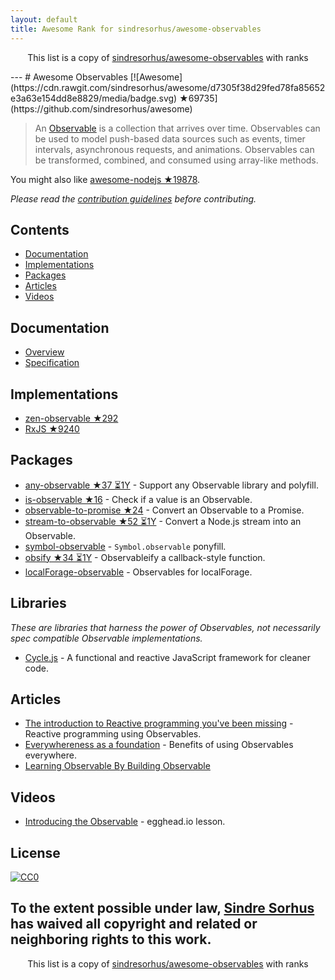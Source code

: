 ```yaml
---
layout: default
title: Awesome Rank for sindresorhus/awesome-observables
---
```


<p align="center">
	This list is a copy of <a href="https://github.com/sindresorhus/awesome-observables">sindresorhus/awesome-observables</a> with ranks
</p>
---
# Awesome Observables [![Awesome](https://cdn.rawgit.com/sindresorhus/awesome/d7305f38d29fed78fa85652e3a63e154dd8e8829/media/badge.svg) ★69735](https://github.com/sindresorhus/awesome)

> An [Observable](https://github.com/zenparsing/es-observable) is a collection that arrives over time. Observables can be used to model push-based data sources such as events, timer intervals, asynchronous requests, and animations. Observables can be transformed, combined, and consumed using array-like methods.

You might also like [awesome-nodejs ★19878](https://github.com/sindresorhus/awesome-nodejs).

*Please read the [contribution guidelines](https://github.com/sindresorhus/awesome-observables/blob/master/contributing.md) before contributing.*


## Contents

- [Documentation](#documentation)
- [Implementations](#implementations)
- [Packages](#packages)
- [Articles](#articles)
- [Videos](#videos)


## Documentation

- [Overview](https://github.com/zenparsing/es-observable)
- [Specification](https://zenparsing.github.io/es-observable/)


## Implementations

- [zen-observable ★292](https://github.com/zenparsing/zen-observable)
- [RxJS ★9240](https://github.com/ReactiveX/RxJS)


## Packages

- [any-observable ★37 ⏳1Y](https://github.com/sindresorhus/any-observable) - Support any Observable library and polyfill.
- [is-observable ★16](https://github.com/sindresorhus/is-observable) - Check if a value is an Observable.
- [observable-to-promise ★24](https://github.com/sindresorhus/observable-to-promise) - Convert an Observable to a Promise.
- [stream-to-observable ★52 ⏳1Y](https://github.com/jamestalmage/stream-to-observable) - Convert a Node.js stream into an Observable.
- [symbol-observable](https://github.com/blesh/symbol-observable) - `Symbol.observable` ponyfill.
- [obsify ★34 ⏳1Y](https://github.com/samverschueren/obsify) - Observableify a callback-style function.
- [localForage-observable](https://github.com/thgreasi/localForage-observable) - Observables for localForage.


## Libraries

*These are libraries that harness the power of Observables, not necessarily spec compatible Observable implementations.*

- [Cycle.js](http://cycle.js.org) - A functional and reactive JavaScript framework for cleaner code.


## Articles

- [The introduction to Reactive programming you've been missing](https://gist.github.com/staltz/868e7e9bc2a7b8c1f754) - Reactive programming using Observables.
- [Everywhereness as a foundation](http://staltz.com/everywhereness-as-a-foundation.html) - Benefits of using Observables everywhere.
- [Learning Observable By Building Observable](https://medium.com/@benlesh/learning-observable-by-building-observable-d5da57405d87)


## Videos

- [Introducing the Observable](https://egghead.io/lessons/javascript-introducing-the-observable) - egghead.io lesson.


## License

[![CC0](http://mirrors.creativecommons.org/presskit/buttons/88x31/svg/cc-zero.svg)](https://creativecommons.org/publicdomain/zero/1.0/)

To the extent possible under law, [Sindre Sorhus](https://sindresorhus.com) has waived all copyright and related or neighboring rights to this work.
---
<p align="center">
	This list is a copy of <a href="https://github.com/sindresorhus/awesome-observables">sindresorhus/awesome-observables</a> with ranks
</p>
